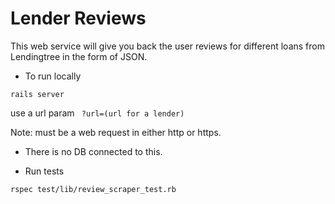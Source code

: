 # Lender Reviews

This web service will give you back the user reviews for different loans from Lendingtree in the form of JSON.

* To run locally

`rails server`

use a url param ` ?url=(url for a lender)`

Note: must be a web request in either http or https.

* There is no DB connected to this.

* Run tests 
	
`rspec test/lib/review_scraper_test.rb` 

